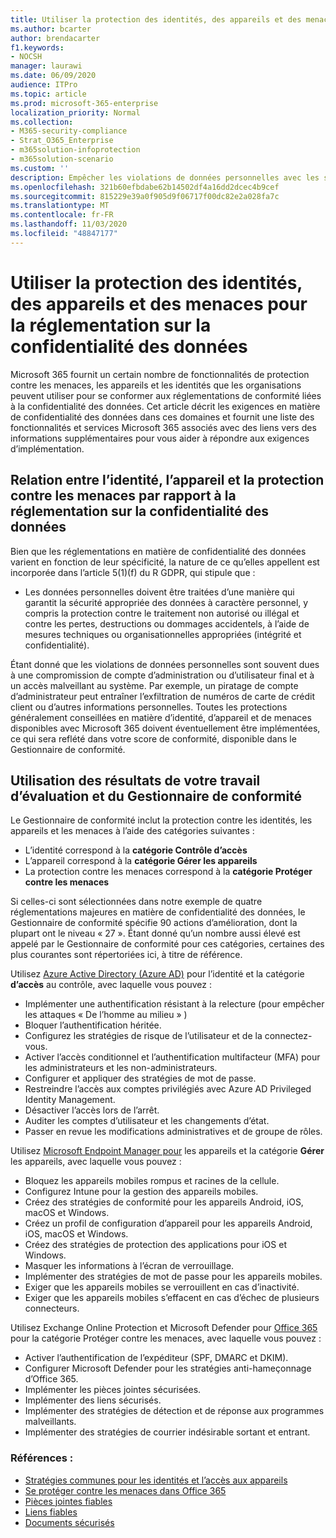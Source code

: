 ```yaml
---
title: Utiliser la protection des identités, des appareils et des menaces pour la réglementation sur la confidentialité des données
ms.author: bcarter
author: brendacarter
f1.keywords:
- NOCSH
manager: laurawi
ms.date: 06/09/2020
audience: ITPro
ms.topic: article
ms.prod: microsoft-365-enterprise
localization_priority: Normal
ms.collection:
- M365-security-compliance
- Strat_O365_Enterprise
- m365solution-infoprotection
- m365solution-scenario
ms.custom: ''
description: Empêcher les violations de données personnelles avec les services de protection contre les identités, appareils et menaces de Microsoft 365.
ms.openlocfilehash: 321b60efbdabe62b14502df4a16dd2dcec4b9cef
ms.sourcegitcommit: 815229e39a0f905d9f06717f00dc82e2a028fa7c
ms.translationtype: MT
ms.contentlocale: fr-FR
ms.lasthandoff: 11/03/2020
ms.locfileid: "48847177"
---
```

# <a name="use-identity-device-and-threat-protection-for-data-privacy-regulation"></a>Utiliser la protection des identités, des appareils et des menaces pour la réglementation sur la confidentialité des données

Microsoft 365 fournit un certain nombre de fonctionnalités de protection contre les menaces, les appareils et les identités que les organisations peuvent utiliser pour se conformer aux réglementations de conformité liées à la confidentialité des données. Cet article décrit les exigences en matière de confidentialité des données dans ces domaines et fournit une liste des fonctionnalités et services Microsoft 365 associés avec des liens vers des informations supplémentaires pour vous aider à répondre aux exigences d’implémentation.

## <a name="how-identity-device-and-threat-protection-relate-to-data-privacy-regulation"></a>Relation entre l’identité, l’appareil et la protection contre les menaces par rapport à la réglementation sur la confidentialité des données

Bien que les réglementations en matière de confidentialité des données varient en fonction de leur spécificité, la nature de ce qu’elles appellent est incorporée dans l’article 5(1)(f) du R GDPR, qui stipule que : 

- Les données personnelles doivent être traitées d’une manière qui garantit la sécurité appropriée des données à caractère personnel, y compris la protection contre le traitement non autorisé ou illégal et contre les pertes, destructions ou dommages accidentels, à l’aide de mesures techniques ou organisationnelles appropriées (intégrité et confidentialité).

Étant donné que les violations de données personnelles sont souvent dues à une compromission de compte d’administration ou d’utilisateur final et à un accès malveillant au système. Par exemple, un piratage de compte d’administrateur peut entraîner l’exfiltration de numéros de carte de crédit client ou d’autres informations personnelles. Toutes les protections généralement conseillées en matière d’identité, d’appareil et de menaces disponibles avec Microsoft 365 doivent éventuellement être implémentées, ce qui sera reflété dans votre score de conformité, disponible dans le Gestionnaire de conformité.

## <a name="using-the-results-of-your-assessment-work-and-compliance-manager"></a>Utilisation des résultats de votre travail d’évaluation et du Gestionnaire de conformité

Le Gestionnaire de conformité inclut la protection contre les identités, les appareils et les menaces à l’aide des catégories suivantes :

- L’identité correspond à la **catégorie Contrôle d’accès**
- L’appareil correspond à la **catégorie Gérer les appareils**
- La protection contre les menaces correspond à la **catégorie Protéger contre les menaces**
 
Si celles-ci sont sélectionnées dans notre exemple de quatre réglementations majeures en matière de confidentialité des données, le Gestionnaire de conformité spécifie 90 actions d’amélioration, dont la plupart ont le niveau « 27 ». Étant donné qu’un nombre aussi élevé est appelé par le Gestionnaire de conformité pour ces catégories, certaines des plus courantes sont répertoriées ici, à titre de référence.

Utilisez [Azure Active Directory (Azure AD)](https://azure.microsoft.com/services/active-directory/) pour l’identité et la catégorie **d’accès** au contrôle, avec laquelle vous pouvez :

- Implémenter une authentification résistant à la relecture (pour empêcher les attaques « De l’homme au milieu » )
- Bloquer l’authentification héritée.
- Configurez les stratégies de risque de l’utilisateur et de la connectez-vous.
- Activer l’accès conditionnel et l’authentification multifacteur (MFA) pour les administrateurs et les non-administrateurs.
- Configurer et appliquer des stratégies de mot de passe.
- Restreindre l’accès aux comptes privilégiés avec Azure AD Privileged Identity Management.
- Désactiver l’accès lors de l’arrêt.
- Auditer les comptes d’utilisateur et les changements d’état.
- Passer en revue les modifications administratives et de groupe de rôles.

Utilisez [Microsoft Endpoint Manager pour](https://www.microsoft.com/microsoft-365/microsoft-endpoint-manager) les appareils et la catégorie **Gérer** les appareils, avec laquelle vous pouvez :

- Bloquez les appareils mobiles rompus et racines de la cellule.
- Configurez Intune pour la gestion des appareils mobiles.
- Créez des stratégies de conformité pour les appareils Android, iOS, macOS et Windows.
- Créez un profil de configuration d’appareil pour les appareils Android, iOS, macOS et Windows.
- Créez des stratégies de protection des applications pour iOS et Windows.
- Masquer les informations à l’écran de verrouillage.
- Implémenter des stratégies de mot de passe pour les appareils mobiles.
- Exiger que les appareils mobiles se verrouillent en cas d’inactivité.
- Exiger que les appareils mobiles s’effacent en cas d’échec de plusieurs connecteurs.

Utilisez Exchange Online Protection et Microsoft Defender pour  [Office 365](../security/office-365-security/office-365-atp.md) pour la catégorie Protéger contre les menaces, avec laquelle vous pouvez :

- Activer l’authentification de l’expéditeur (SPF, DMARC et DKIM).
- Configurer Microsoft Defender pour les stratégies anti-hameçonnage d’Office 365.
- Implémenter les pièces jointes sécurisées.
- Implémenter des liens sécurisés.
- Implémenter des stratégies de détection et de réponse aux programmes malveillants.
- Implémenter des stratégies de courrier indésirable sortant et entrant.

### <a name="references"></a>Références :

- [Stratégies communes pour les identités et l’accès aux appareils](../security/office-365-security/identity-access-policies.md)
- [Se protéger contre les menaces dans Office 365](https://support.office.com/article/protect-against-threats-in-office-365-b10023f6-f30f-45d3-b3ad-b71aa4aa0d58)
- [Pièces jointes fiables](../security/office-365-security/atp-safe-attachments.md)
- [Liens fiables](../security/office-365-security/atp-safe-links.md)
- [Documents sécurisés](../security/office-365-security/safe-docs.md)
